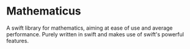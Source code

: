 # Mathematicus
A swift library for mathematics, aiming at ease of use and average performance. Purely written in swift and makes use of swift's powerful features.
